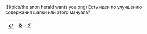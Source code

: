 ![](pics/the anon herald wants you.png)
Есть идеи по улучшению содержания шапки или этого мануала?

|[↩️](header.md)|[♿](perekat.md)|[⚡](https://2ch.hk/vg/res/42512408.html)|
|:---:|:---:|:---:|
